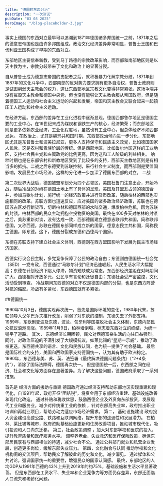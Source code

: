```yaml
---
title: "德国的东西分治"
description: "一次测试"
pubDate: "03 08 2025"
heroImage: "/blog-placeholder-3.jpg"
---
```


事实上德国的东西对立最早可以追溯到1871年德国诸多邦国统一之前，1871年之后的德意志帝国也是由许多邦国组成，政治文化经济差异非常明显，普鲁士王国和巴伐利亚王国构成了早期的东西对立。

东部地区主要信奉新教，受到马丁路德的宗教改革影响，而西部和南部地区则是以天主教为主，宗教分歧带来了文化和政治上的显著分裂。

自从普鲁士成为德意志帝国的支配者之后，就积极暴力化解宗教分歧，1871年到1887年的文化斗争中，西部南部的反对势力要求拥有更多自治权，普鲁士政府则是试图削弱天主教会的权力，这让东西部地区宗教文化变得非常紧张。这场争端并没有摧毁天主教会和德国中央党，但也没有能够让天主教会服从帝国政府，但是随着德国工人运动和社会主义运动的兴起和发展，帝国和天主教会又联合起来一起镇压工人运动和社会主义运动。

在经济方面。东西部的差异在工业化进程中逐渐显现，德国西部鲁尔地区是德国主要的工业中心，在19世纪末成为煤炭和钢铁生产的核心，经济繁荣；而东部地区则是更多依赖农业经济，工业化程度地，虽然也有工业中心，但总体经济不如西部发达。
在政治上，尤其是魏玛共和国时期，东西部政治倾向进一步分化，东部地区尤其是东普鲁士和波美拉尼亚，更多人支持保守和民族主义政党，比如德国国家人民党，这是农村和贵族阶层的传统。但是西部地区，比如鲁尔地区这样的工业地区，支持社会民主党和左翼政党的比例更高，因为这和工人阶级的利益相关。
纳粹时期也是在东部农村和新教地区受到了比较多的支持，西部天主教地区则是有相当多的抵抗。二战之后东德受到苏联控制，采行社会主义制度，而西部则是受盟国影响，发展民主市场经济。这样的分化进一步加深了德国东西部的对立。
二战

第二次世界大战后，德国被盟军划分为四个占领区，美国杜鲁门注意出台，开始冷战，随后冷战的对峙在德国土地上有了具体的呈现，美国及其盟友占领的德国合并，参加马歇尔计划，施行统一的经济政策并进行货币改革，随后柏林的西部也实施相同的改革。苏联方面也迅速反应，应对美国的诸多政治经济政策，苏联也在德国苏占区发行新货币，切断柏林和德国西部的水陆交通，爆发柏林危机，因为苏联的封锁，柏林西部的民众主动拥抱空投物资的美国。最终在400多天对柏林的封锁之后，美苏重新对谈，没有达成一致，西部德国建立德意志联邦共和国，简称联邦德国，又称西德，苏联在德国东部同样成立新的国家，德意志民主共和国，简称民主德国，即东德。这下，德国分裂成东德和西德两个国家。

东德在苏联支持下建立社会主义体制，西德则在西方盟国影响下发展为民主市场经济国家。

西德实行议会民主制，多党竞争保障了公民的政治自由；东德则由德国统一社会党（SED）一党专政，西德通过“马歇尔计划”经济迅速崛起，人民生活水平大幅提高；东德在计划经济下陷入停滞，物资短缺成为常态，东西部经济差距在对峙期间扩大。西德相对开放多元，公民享有言论和迁徙自由；东德社会受严密监控，文化活动受到审查。
冷战期间东西德的对立不仅是德国内部的分裂，也是东西方阵营对抗的缩影。冷战有多紧张，东西德国就有多紧张。

##德国统一

1990年10月3日，德国实现再次统一，首先是国际环境的变化，1980年代末，苏联领导人戈尔巴乔夫推行改革，削弱了对东欧的控制，东德失去了外部支持。1989年，东欧剧变波及东德，波兰、匈牙利等国摆脱社会主义体制，东德内部民众抗议浪潮高涨。1989年11月9日，柏林墙倒塌，标志着东西对立的终结，为统一铺平了道路。
其次，
东德经济长期困顿，民众对西德富裕生活的向往日益强烈。同时，对政治压迫的不满引发了大规模抗议，如莱比锡的“星期一示威”，推动了政权更迭。东西德共享的语言、文化和民族认同，也为统一提供了社会基础。
最后是国际社会的支持，美国和西欧国家支持德国统一，认为其有助于欧洲稳定。1990年，东西德与美、苏、英、法签署《最终解决德国问题条约》（“2+4条约”），消除了国际法障碍，德国再次统一。
但是德国统一后，东西部之间在经济、社会和文化等方面存在显著差异。为了解决这些问题，德国政府采取了一系列措施。

首先是 经济方面的援助与重建
德国政府通过经济支持帮助东部地区实现重建和现代化，自1991年起，政府开征“团结税”，将资金用于东部经济重建、基础设施改善和现代化改造。
通过补贴和税收优惠，鼓励西德企业及外资向东部投资，发展现代工业和服务业，减少对传统重工业的依赖
，针对东部高失业率，政府推出职业培训和再就业项目，帮助劳动力适应市场经济需求。
第二， 基础设施建设
政府投入资金建设高速公路、铁路和互联网网络，提升东部的连通性和发展潜力。
在柏林、莱比锡等城市，政府资助基础设施更新和住房改善项目，推动城市现代化，吸引投资和人口向东迁移。
第三，社会政策调整
，加大对东部学校和医院的投入，提升教育质量和医疗服务水平。
调整养老金、失业救济和医疗保险政策，确保东部居民享有与西部相似的待遇，减少社会不公。
通过公共部门就业和私营企业发展，创造更多岗位，缓解东部失业压力。
第四，文化融合与认同
推动学校和文化机构间的交流项目，帮助民众了解彼此的历史和文化，减少偏见。
通过媒体和公共讨论，强调国家统一的重要性，增强民众的国家认同感。
最终，东部地区的人均GDP从1991年西德的43%上升到2019年的约75%，基础设施和生活水平显著改善。
但是东西部在工资水平、失业率和企业竞争力等方面仍存差异，东部还面临人口流失和老龄化问题。
